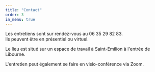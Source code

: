 ```yaml
---
title: "Contact"
order: 3
in_menu: true
---
```

Les entretiens sont sur rendez-vous au 06 35 29 82 83.  
Ils peuvent être en présentiel ou virtuel.

Le lieu est situé sur un espace de travail à Saint-Emilion à l'entrée de Libourne.

L'entretien peut également se faire en visio-conférence via Zoom. 